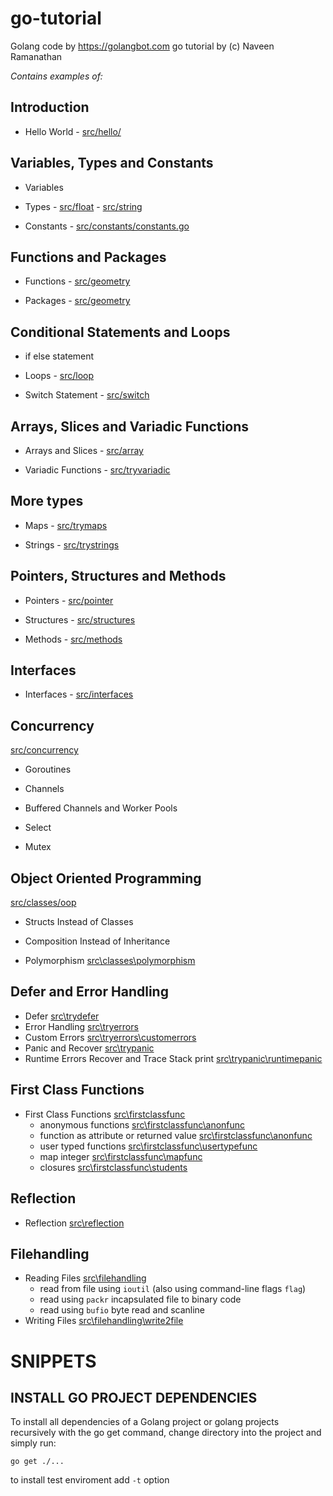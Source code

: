 # go-tutorial

Golang code by https://golangbot.com 
go tutorial by (c) Naveen Ramanathan

*Contains examples of:*

## Introduction

* Hello World - [src/hello/](https://github.com/viktor-bushmin/go-tutorial/tree/master/src/hello)

## Variables, Types and Constants

* Variables

* Types   - [src/float](https://github.com/viktor-bushmin/go-tutorial/tree/master/src/float)
          - [src/string](https://github.com/viktor-bushmin/go-tutorial/tree/master/src/string)

* Constants - [src/constants/constants.go](https://github.com/viktor-bushmin/go-tutorial/tree/master/src/constants)

## Functions and Packages

* Functions - [src/geometry](https://github.com/viktor-bushmin/go-tutorial/tree/master/src/geometry)

* Packages - [src/geometry](https://github.com/viktor-bushmin/go-tutorial/tree/master/src/geometry)

## Conditional Statements and Loops

* if else statement

* Loops - [src/loop](https://github.com/viktor-bushmin/go-tutorial/tree/master/src/loop)

* Switch Statement - [src/switch](https://github.com/viktor-bushmin/go-tutorial/tree/master/src/switch)

## Arrays, Slices and Variadic Functions

* Arrays and Slices - [src/array](https://github.com/viktor-bushmin/go-tutorial/tree/master/src/array)

* Variadic Functions - [src/tryvariadic](https://github.com/viktor-bushmin/go-tutorial/tree/master/src/tryvariadic)

## More types

* Maps - [src/trymaps](https://github.com/viktor-bushmin/go-tutorial/tree/master/src/trymaps)

* Strings - [src/trystrings](https://github.com/viktor-bushmin/go-tutorial/tree/master/src/trystrings)

## Pointers, Structures and Methods
* Pointers - [src/pointer](https://github.com/viktor-bushmin/go-tutorial/tree/master/src/pointer)

* Structures - [src/structures](https://github.com/viktor-bushmin/go-tutorial/tree/master/src/structures)

* Methods - [src/methods](https://github.com/viktor-bushmin/go-tutorial/tree/master/src/methods)

## Interfaces

* Interfaces - [src/interfaces](https://github.com/viktor-bushmin/go-tutorial/tree/master/src/interfaces)

## Concurrency
[src/concurrency](https://github.com/viktor-bushmin/go-tutorial/tree/master/src/concurrency)
* Goroutines

* Channels

* Buffered Channels and Worker Pools

* Select

* Mutex

## Object Oriented Programming
[src/classes/oop](https://github.com/viktor-bushmin/go-tutorial/tree/master/src/classes/oop)

* Structs Instead of Classes

* Composition Instead of Inheritance

* Polymorphism [src\classes\polymorphism](https://github.com/viktor-bushmin/go-tutorial/tree/master/src/classes/polymorphism)

## Defer and Error Handling
* Defer [src\trydefer](https://github.com/viktor-bushmin/go-tutorial/tree/master/src/trydefer)
* Error Handling [src\tryerrors](https://github.com/viktor-bushmin/go-tutorial/tree/master/src/tryerrors)
* Custom Errors [src\tryerrors\customerrors](https://github.com/viktor-bushmin/go-tutorial/tree/master/src/tryerrors/customerrors)
* Panic and Recover [src\trypanic](https://github.com/viktor-bushmin/go-tutorial/tree/master/src/trypanic)
 * Runtime Errors Recover and Trace Stack print [src\trypanic\runtimepanic](https://github.com/viktor-bushmin/go-tutorial/tree/master/src/trypanic/runtimepanic)

## First Class Functions
* First Class Functions [src\firstclassfunc](https://github.com/viktor-bushmin/go-tutorial/tree/master/src/firstclassfunc)
    * anonymous functions [src\firstclassfunc\anonfunc](https://github.com/viktor-bushmin/go-tutorial/tree/master/src/firstclassfunc/anonfunc)
    * function as attribute or returned value [src\firstclassfunc\anonfunc](https://github.com/viktor-bushmin/go-tutorial/tree/master/src/firstclassfunc/anonfunc)
    * user typed functions [src\firstclassfunc\usertypefunc](https://github.com/viktor-bushmin/go-tutorial/tree/master/src/firstclassfunc/usertypefunc)
    * map integer [src\firstclassfunc\mapfunc](https://github.com/viktor-bushmin/go-tutorial/tree/master/src/firstclassfunc/mapfunc)
    * closures [src\firstclassfunc\students](https://github.com/viktor-bushmin/go-tutorial/tree/master/src/firstclassfunc/students)

## Reflection
* Reflection [src\reflection](https://github.com/viktor-bushmin/go-tutorial/tree/master/src/firstclassfunc/reflection)

## Filehandling
* Reading Files [src\filehandling](https://github.com/viktor-bushmin/go-tutorial/tree/master/src/firstclassfunc/filehandling)
   * read from file using `ioutil` (also using command-line flags `flag`)
   * read using  `packr` incapsulated file to binary code
   * read using `bufio` byte read and scanline
* Writing Files [src\filehandling\write2file](https://github.com/viktor-bushmin/go-tutorial/tree/master/src/firstclassfunc/write2file)


# SNIPPETS

## INSTALL GO PROJECT DEPENDENCIES

To install all dependencies of a Golang project or golang projects recursively with the go get command, change directory into the project and simply run:

`go get ./...`

to install test enviroment add `-t` option